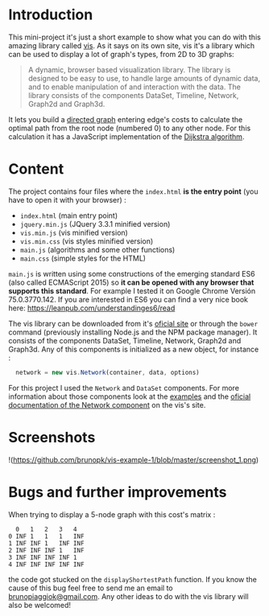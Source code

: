# Introduction

This mini-project it's just a short example to show what you can do with this amazing library called [vis](https://visjs.org/). As it says on its own site, vis it's a library which can be used to display a lot of graph's types, from 2D to 3D graphs:

> A dynamic, browser based visualization library.
The library is designed to be easy to use, to handle large amounts of dynamic data, and to enable manipulation of and interaction with the data.
The library consists of the components DataSet, Timeline, Network, Graph2d and Graph3d.

It lets you build a [directed graph](https://en.wikipedia.org/wiki/Orientation_(graph_theory)) entering edge's costs to calculate the optimal path from the root node (numbered 0) to any other node. For this calculation it has a JavaScript implementation of the [Dijkstra algorithm](https://es.wikipedia.org/wiki/Algoritmo_de_Dijkstra#Pseudoc%C3%B3digo).

# Content

The project contains four files where the ```index.html``` **is the entry point** (you have to open it with your browser) :

- ```index.html``` (main entry point)
- ```jquery.min.js``` (JQuery 3.3.1 minified version)
- ```vis.min.js``` (vis minified version)
- ```vis.min.css``` (vis styles minified version)
- ```main.js``` (algorithms and some other functions)
- ```main.css``` (simple styles for the HTML)

``main.js`` is written using some constructions of the emerging standard ES6 (also called ECMAScript 2015) so **it can be opened with any browser that supports this standard**. For example I tested it on Google Chrome Versión 75.0.3770.142. If you are interested in ES6 you can find a very nice book here: https://leanpub.com/understandinges6/read

The vis library can be downloaded from it's [oficial site](https://visjs.org/) or through the ``bower`` command (previously installing Node.js and the NPM package manager). It consists of the components DataSet, Timeline, Network, Graph2d and Graph3d. Any of this components is initialized as a new object, for instance :

```javascript
  network = new vis.Network(container, data, options)
```

For this project I used the ``Network`` and ``DataSet`` components. For more information about those components look at the [examples](https://visjs.github.io/vis-network/examples/) and the [oficial documentation of the Network component](https://visjs.github.io/vis-network/docs/network/) on the vis's site.

# Screenshots

!(https://github.com/brunopk/vis-example-1/blob/master/screenshot_1.png)

# Bugs and further improvements

When trying to display a 5-node graph with this cost's matrix :

```
  0   1   2   3   4
0 INF 1   1   1   INF
1 INF INF 1   INF INF
2 INF INF INF 1   INF
3 INF INF INF INF 1
4 INF INF INF INF INF
```

the code got stucked on the ``displayShortestPath`` function. If you know the cause of this bug feel free to send me an email to brunopiaggiok@gmail.com. Any other ideas to do with the vis library will also be welcomed!
